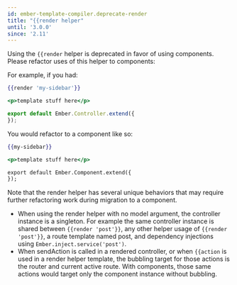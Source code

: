 ```yaml
---
id: ember-template-compiler.deprecate-render
title: "{{render helper"
until: '3.0.0'
since: '2.11'
---
```


Using the `{{render` helper is deprecated in favor of using components.
Please refactor uses of this helper to components:

For example, if you had:

```handlebars
{{render 'my-sidebar'}}
```

```handlebars {data-filename=app/templates/my-sidebar.hbs}
<p>template stuff here</p>
```

```javascript {data-filename=app/controllers/my-sidebar.js}
export default Ember.Controller.extend({
});
```

You would refactor to a component like so:

```handlebars
{{my-sidebar}}
```

```handlebars {data-filename=app/templates/components/my-sidebar.hbs}
<p>template stuff here</p>
```

```handlebars {data-filename=app/components/my-sidebar.js}
export default Ember.Component.extend({
});
```

Note that the render helper has several unique behaviors that may require further refactoring work during migration to a component.

- When using the render helper with no model argument, the controller instance is a singleton. For example the same controller instance is shared between `{{render 'post'}}`, any other helper usage of `{{render 'post'}}`, a route template named post, and dependency injections using `Ember.inject.service('post')`.
- When sendAction is called in a rendered controller, or when `{{action` is used in a render helper template, the bubbling target for those actions is the router and current active route. With components, those same actions would target only the component instance without bubbling.
